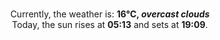 <p  align="center"><br/>Currently, the weather is: <b> 16°C, <i>overcast clouds</i></b></br>Today, the sun rises at <b>05:13</b> and sets at <b>19:09</b>.</p>